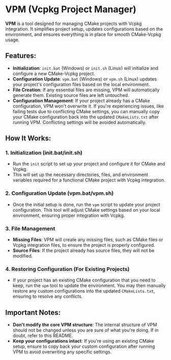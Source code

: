 # VPM (Vcpkg Project Manager)

**VPM** is a tool designed for managing CMake projects with Vcpkg integration. It simplifies project setup, updates configurations based on the environment, and ensures everything is in place for smooth CMake-Vcpkg usage.

## Features:
- **Initialization**: `init.bat` (Windows) or `init.sh` (Linux) will initialize and configure a new CMake-Vcpkg project.
- **Configuration Update**: `vpm.bat` (Windows) or `vpm.sh` (Linux) updates your project's configuration files based on the local environment.
- **File Creation**: If any essential files are missing, VPM will automatically generate them. Existing source files are left untouched.
- **Configuration Management**: If your project already has a CMake configuration, VPM won't overwrite it. If you're experiencing issues, like failing tests due to conflicting CMake settings, you can manually copy your CMake configuration back into the updated `CMakeLists.txt` after running VPM. Conflicting settings will be avoided automatically.

## How It Works:

### 1. **Initialization (init.bat/init.sh)**
   - Run the `init` script to set up your project and configure it for CMake and Vcpkg.
   - This will set up the necessary directories, files, and environment variables required for a functional CMake project with Vcpkg integration.

### 2. **Configuration Update (vpm.bat/vpm.sh)**
   - Once the initial setup is done, run the `vpm` script to update your project configuration. This tool will adjust CMake settings based on your local environment, ensuring proper integration with Vcpkg.

### 3. **File Management**
   - **Missing Files**: VPM will create any missing files, such as CMake files or Vcpkg integration files, to ensure the project is properly configured.
   - **Source Files**: If the project already has source files, they will not be modified.
   
### 4. **Restoring Configuration (For Existing Projects)**
   - If your project has an existing CMake configuration that you need to keep, run the `vpm` tool to update the environment. You may then manually restore any custom configurations into the updated `CMakeLists.txt`, ensuring to resolve any conflicts.

## Important Notes:
- **Don't modify the core VPM structure**: The internal structure of VPM should not be changed unless you are sure of what you're doing. If in doubt, refer to this README.
- **Keep your configurations intact**: If you're using an existing CMake setup, ensure to copy back your custom configuration after running VPM to avoid overwriting any specific settings.
